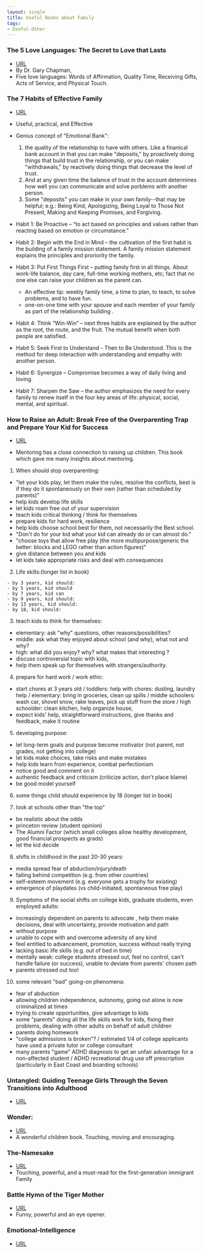 ```yaml
---
layout: single
title: Useful Books about Family
tags:
- Useful-Other
---
```



### The 5 Love Languages: The Secret to Love that Lasts

- [URL](https://www.amazon.com/dp/B00OICLVBI/ref=dp-kindle-redirect?_encoding=UTF8&btkr=1)
- By Dr. Gary Chapman,
- Five love languages: Words of Affirmation, Quality Time, Receiving Gifts, Acts of Service, and Physical Touch.


###  The 7 Habits of Effective Family

- [URL](https://www.amazon.com/dp/B00L73JQ0O/ref=dp-kindle-redirect?_encoding=UTF8&btkr=1)
- Useful, practical, and Effective
- Genius concept of "Emotional Bank": 
	1. the quality of the relationship to have with others. Like a finanical bank account in that you can make "deposits," by proactively doing things that build trust in the relationship, or you can make "withdrawals," by reactively doing things that decrease the level of trust. 
	2. And at any given time the balance of trust in the account determines how well you can communicate and solve porblems with another person.
	3. Some "deposits" you can make in your own family--that may be helpful; e.g.: Being Kind, Apologizing, Being Loyal to Those Not Present, Making and Keeping Promises, and Forgiving.

- Habit 1: Be Proactive –  “to act based on principles and values rather than reacting based on emotion or circumstance.” 
- Habit 2: Begin with the End in Mind – the cultivation of the first habit is the building of a family mission statement. A family mission statement explains the principles and proriority the family.  
- Habit 3: Put First Things First –  putting family first in all things. About  work-life balance, day care, full-time working mothers, etc; fact that no one else can raise your children as the parent can. 
   + An effective tip: weekly family time,  a time to plan, to teach, to solve problems, and to have fun.  
   + one-on-one time with your spouse and each member of your family as part of the relationship building .
- Habit 4: Think “Win-Win” –  next three habits are explained by the author as the root, the route, and the fruit. The mutual benefit when both people are satisfied. 
- Habit 5: Seek First to Understand - Then to Be Understood. This is the method for deep interaction with understanding and empathy with another person.
- Habit 6: Synergize – Compromise becomes a way of daily living and loving.
- Habit 7: Sharpen the Saw – the author emphasizes the need for every family to renew itself in the four key areas of life: physical, social, mental, and spiritual. 

### How to Raise an Adult: Break Free of the Overparenting Trap and Prepare Your Kid for Success

- [URL](https://www.amazon.com/How-Raise-Adult-Overparenting-Prepare/dp/1250093635/ref=tmm_pap_swatch_0?_encoding=UTF8&qid=1497746888&sr=1-1)

- Mentoring has a close connection to raising up children. This  book which gave me  many insights about mentoring.


1. When should stop overparenting:
- "let your kids play, let them make the rules, resolve the conflicts, best is if they do it spontaneously on their own (rather than scheduled by parents)"
- help kids develop life skills
- let kids roam free out of your supervision
- teach kids critical thinking / think for themselves
- prepare kids for hard work, resilience
- help kids choose school best for them, not necessarily the Best school.
- "Don't do for your kid what your kid can already do or can almost do." 
- "choose toys that allow free play (the more multipurpose/generic the better: blocks and LEGO rather than action figures)"
- give distance between you and kids
- let kids take appropriate risks and deal with consequences



2. Life skills:(longer list in book)
```
- by 3 years, kid should:
- by 5 years, kid should
- by 7 years, kid can
- by 9 years, kid should:
- by 13 years, kid should:
- by 18, kid should:
```

3. teach kids to think for themselves:
- elementary: ask  "why" questions, other reasons/possibilities?
- middle: ask what they enjoyed about school  (and why), what not and why? 
- high: what did you enjoy? why? what makes that interesting ?
- discuss controversial topic with kids, 
- help them speak up for themselves with strangers/authority. 

4. prepare for hard work / work ethic:
- start chores at 3 years old / toddlers: help with chores: dusting, laundry help / elementary: bring in groceries, clean up spills / middle schoolers: wash car, shovel snow, rake leaves, pick up stuff from the store / high schoolder:  clean kitchen, help organize house,
- expect kids' help, straightforward instructions, give thanks and feedback, make it routine

5. developing purpose:
- let long-term goals and purpose become motivator (not parent, not grades, not getting into college)
- let kids make choices, take risks and make mistakes
- help kids learn from experience, combat perfectionism
- notice good and comment on it
- authentic feedback and criticism (criticize action, don't place blame)
- be good model yourself

6. some things child should experience by 18 (longer list in book)

7. look at schools other than "the top"
- be realistic about the odds
- princeton review (student opinion)
- The Alumni Factor (which small colleges allow healthy development, good financial prospects as grads)
- let the kid decide

8. shifts in childhood in the past 20-30 years:
- media spread fear of abduction/injury/death
- falling behind competition (e.g. from other countries)
- self-esteem movement (e.g. everyone gets a trophy for existing)
- emergence of playdates (vs child-initiated, spontaneous free play)

9. Symptoms of the social shifts on college kids, graduate students, even employed adults:
- increasingly dependent on parents to advocate , help them make decisions, deal with uncertainty, provide motivation and path
- without purpose
- unable to cope with and overcome adversity of any kind
- feel entitled to advancement, promotion, success without really trying 
- lacking basic life skills (e.g. out of bed in time) 
- mentally weak: college students stressed out, feel no control, can't handle failure (or success), unable to deviate from parents' chosen path
- parents stressed out too!

10. some relevant "bad" going-on phenomena: 
- fear of abduction 
- allowing children independence, autonomy, going out alone is now criminalized at times
- trying to create opportunities, give advantage to kids
- some "parents" doing all the life skills work for kids, fixing their problems, dealing with other adults on behalf of adult children
- parents doing homework
- "college admissions is broken"? / estimated 1/4 of college applicants have used a private tutor or college consultant
- many parents "game" ADHD diagnosis to get an unfair advantage for a non-affected student / ADHD recreational drug use off prescription (particularly in East Coast and boarding schools)




### Untangled: Guiding Teenage Girls Through the Seven Transitions into Adulthood

- [URL](https://www.amazon.com/Untangled-Guiding-Teenage-Transitions-Adulthood/dp/0553393057)


### Wonder:

- [URL](https://smile.amazon.com/dp/B0051ANPZQ/ref=smi_www_rco2_go_smi_g2609328962?_encoding=UTF8&btkr=1&ie=UTF8)
- A wonderful children book. Touching, moving and encouraging.

### The-Namesake
- [URL](https://www.amazon.com/Namesake-Novel-Jhumpa-Lahiri/dp/0618485228/ref=tmm_pap_swatch_0?_encoding=UTF8&qid=1497747102&sr=1-1)
- Touching, powerful, and a must-read for the first-generation immigrant Family

### Battle Hymn of the Tiger Mother

- [URL](https://www.amazon.com/Battle-Hymn-Tiger-Mother-Chua/dp/0143120581)
- Funny, powerful and an eye opener.


### Emotional-Intelligence

- [URL](https://www.audible.com/pd/Emotional-Intelligence-Part-1-Audiobook/B002VA9U0S)
